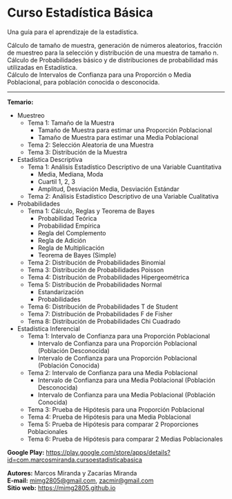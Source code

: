 # Curso Estadística Básica

Una guía para el aprendizaje de la estadística.

Cálculo de tamaño de muestra, generación de números aleatorios, fracción de muestreo para la selección y distribución de una muestra de tamaño n.\
Cálculo de Probabilidades básico y de distribuciones de probabilidad más utilizadas en Estadística.\
Cálculo de Intervalos de Confianza para una Proporción o Media Poblacional, para población conocida o desconocida.

---

**Temario:**
- Muestreo
    - Tema 1: Tamaño de la Muestra
         - Tamaño de Muestra para estimar una Proporción Poblacional
         - Tamaño de Muestra para estimar una Media Poblacional
    - Tema 2: Selección Aleatoria de una Muestra
    - Tema 3: Distribución de la Muestra
- Estadística Descriptiva
  - Tema 1: Análisis Estadístico Descriptivo de una Variable Cuantitativa
    - Media, Mediana, Moda
    - Cuartil 1, 2, 3
    - Amplitud, Desviación Media, Desviación Estándar
  - Tema 2: Análisis Estadístico Descriptivo de una Variable Cualitativa
- Probabilidades
    - Tema 1: Cálculo, Reglas y Teorema de Bayes
         - Probabilidad Teórica
         - Probabilidad Empírica
         - Regla del Complemento
         - Regla de Adición
         - Regla de Multiplicación
         - Teorema de Bayes (Simple)
    - Tema 2: Distribución de Probabilidades Binomial
    - Tema 3: Distribución de Probabilidades Poisson
    - Tema 4: Distribución de Probabilidades Hipergeométrica
    - Tema 5: Distribución de Probabilidades Normal
         - Estandarización
         - Probabilidades
    - Tema 6: Distribución de Probabilidades T de Student
    - Tema 7: Distribución de Probabilidades F de Fisher
    - Tema 8: Distribución de Probabilidades Chi Cuadrado
- Estadística Inferencial
    - Tema 1: Intervalo de Confianza para una Proporción Poblacional
         - Intervalo de Confianza para una Proporción Poblacional (Población Desconocida)
         - Intervalo de Confianza para una Proporción Poblacional (Población Conocida)
    - Tema 2: Intervalo de Confianza para una Media Poblacional
         - Intervalo de Confianza para una Media Poblacional (Población Desconocida)
         - Intervalo de Confianza para una Media Poblacional (Población Conocida)
    - Tema 3: Prueba de Hipótesis para una Proporción Poblacional
    - Tema 4: Prueba de Hipótesis para una Media Poblacional
    - Tema 5: Prueba de Hipótesis para comparar 2 Proporciones Poblacionales
    - Tema 6: Prueba de Hipótesis para comparar 2 Medias Poblacionales

**Google Play:**
https://play.google.com/store/apps/details?id=com.marcosmiranda.cursoestadisticabasica

**Autores:** Marcos Miranda y Zacarías Miranda\
**E-mail:** mimg2805@gmail.com, zacmir@gmail.com\
**Sitio web:** https://mimg2805.github.io
